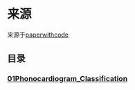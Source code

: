 # 来源
来源于[paperwithcode](www.paperwithcode.com)

## 目录

### [01Phonocardiogram_Classification]()













